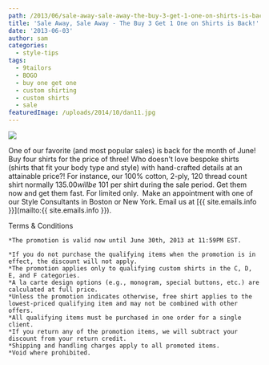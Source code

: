 ```yaml
---
path: /2013/06/sale-away-sale-away-the-buy-3-get-1-one-on-shirts-is-back/
title: 'Sale Away, Sale Away - The Buy 3 Get 1 One on Shirts is Back!'
date: '2013-06-03'
author: sam
categories:
  - style-tips
tags:
  - 9tailors
  - BOGO
  - buy one get one
  - custom shirting
  - custom shirts
  - sale
featuredImage: /uploads/2014/10/dan11.jpg
---
```

[![](http://2.bp.blogspot.com/-m0PbxfDGzHY/UayV226znBI/AAAAAAAAN4Y/6J08Fq2bNfU/s640/2012-Fall-shoot-9tailors-188.jpg)](http://2.bp.blogspot.com/-m0PbxfDGzHY/UayV226znBI/AAAAAAAAN4Y/6J08Fq2bNfU/s1600/2012-Fall-shoot-9tailors-188.jpg)

One of our favorite (and most popular sales) is back for the month of June! Buy four shirts for the price of three! Who doesn't love bespoke shirts (shirts that fit your body type and style) with hand-crafted details at an attainable price?! For instance, our 100% cotton, 2-ply, 120 thread count shirt normally $135.00 will be ~$101 per shirt during the sale period. Get them now and get them fast. For limited only. 
Make an appointment with one of our Style Consultants in Boston or New York. Email us at [{{ site.emails.info }}](mailto:{{ site.emails.info }}). 

Terms & Conditions

	*The promotion is valid now until June 30th, 2013 at 11:59PM EST.

	*If you do not purchase the qualifying items when the promotion is in effect, the discount will not apply.
	*The promotion applies only to qualifying custom shirts in the C, D, E, and F categories.
	*A la carte design options (e.g., monogram, special buttons, etc.) are calculated at full price.
	*Unless the promotion indicates otherwise, free shirt applies to the lowest-priced qualifying item and may not be combined with other offers.
	*All qualifying items must be purchased in one order for a single client.
	*If you return any of the promotion items, we will subtract your discount from your return credit.
	*Shipping and handling charges apply to all promoted items.
	*Void where prohibited.